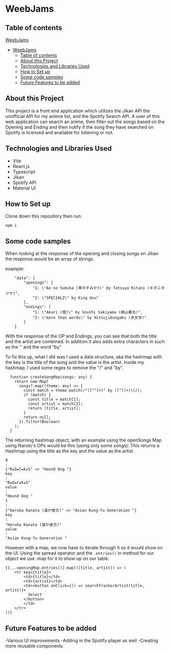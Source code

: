# WeebJams

## Table of contents
 [WeebJams](#weebjams)
- [WeebJams](#weebjams)
  - [Table of contents](#table-of-contents)
  - [About this Project](#about-this-project)
  - [Technologies and Libraries Used](#technologies-and-libraries-used)
  - [How to Set up](#how-to-set-up)
  - [Some code samples](#some-code-samples)
  - [Future Features to be added](#future-features-to-be-added)
## About this Project
This project is a front end application which utilizes the Jikan API the unofficial API for my amime list, and the Spotify Search API. A user of this web application can search an anime, then filter out the songs based on the Opening and Ending and then notify if the song they have searched on Spotify is licensed and available for listening or not. 

## Technologies and Libraries Used 
<ul>
<li> Vite 
<li> React.js
<li> Typescript
<li> Jikan 
<li> Spotify API
<li> Material UI
</ul>

## How to Set up 
Clone down this repository then run: 
```
npm i 
``` 

## Some code samples 
When looking at the response of the opening and closing songs on Jikan the response would be an array of strings.

example: 
```
    "data": {
        "openings": [
            "1: \"Ao no Sumika (青のすみか)\" by Tatsuya Kitani (キタニタツヤ)",
            "2: \"SPECIALZ\" by King Gnu"
        ],
        "endings": [
            "1: \"Akari (燈)\" by Soushi Sakiyama (崎山蒼志)",
            "2: \"more than words\" by Hitsujibungaku (羊文学)"
        ]
    }
```

With the response of the OP and Endings, you can see that both the title and the artist are combined. In addition it also adds extra characters in such as the '\' and the word "by"

To fix this up, what I did was I used a data structure, aka the  hashmap with the key is the title of the song and the value is the artist. Inside my hashmap, I used some regex to remove the "/" and "by". 
```
  function createSongMap(songs: any) {
    return new Map(
      songs?.map((theme: any) => {
        const match = theme.match(/"([^"]+)" by ([^(]+)\(/);
        if (match) {
          const title = match[1];
          const artist = match[2];
          return [title, artist];
        }
        return null;
      }).filter(Boolean)
    );
  }
```
The returning hashmap object, with an example using the openSongs Map using Naruto's OPs would be this (using only some songs): This returns a Hashmap using the title as the key and the value as the artist.
```
0
: 
{"R★O★C★K★S" => "Hound Dog "}
key
: 
"R★O★C★K★S"
value
: 
"Hound Dog "
1
: 
{"Haruka Kanata (遥か彼方)" => "Asian Kung-fu Generation "}
key
: 
"Haruka Kanata (遥か彼方)"
value
: 
"Asian Kung-fu Generation "
```

However with a map, we now have to iterate through it so it would show on the UI. Using the spread operator and the ```.entries()```
in method for our object we use .map for it to show up on our table. 

```
{[...openingMap.entries()].map(([title, artist]) => (
    <tr key={title}>
        <td>{title}</td>
        <td>{artist}</td>
        <td><button onClick={() => searchTrackorArtist(title, artist)}>
          Select
        </button>
        </td>
    </tr>
))}
```

## Future Features to be added 
-Various UI improvements
-Adding in the Spotify player as well 
-Creating more reusable components


